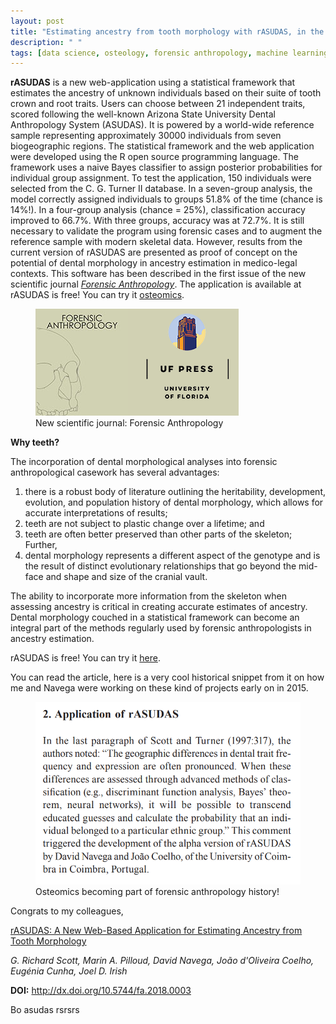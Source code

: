 ```yaml
---
layout: post
title: "Estimating ancestry from tooth morphology with rASUDAS, in the first number of Forensic Anthropology"
description: " "
tags: [data science, osteology, forensic anthropology, machine learning, biogeography, ancestry, rASUDAS, dental morphology. dental morphology, dental non-metrics, quantitative analysis, Arizona State University Dental Anthropology System, naive Bayes]
---
```




**rASUDAS** is a new web-application using a statistical framework that estimates the ancestry of unknown individuals based on their suite of tooth crown and root traits. Users can choose between 21 independent traits, scored following the well-known Arizona State University Dental Anthropology System (ASUDAS). It is powered by a world-wide reference sample representing approximately 30000 individuals from seven biogeographic regions. The statistical framework and the web application were developed using the R open source programming language. The framework uses a naive Bayes classifier to assign posterior probabilities for individual group assignment. To test the application, 150 individuals were selected from the C. G. Turner II database. In a seven-group analysis, the model correctly assigned individuals to groups 51.8% of the time (chance is 14%!). In a four-group analysis (chance = 25%), classification accuracy improved to 66.7%. With three groups, accuracy was at 72.7%. It is still necessary to validate the program using forensic cases and to augment the reference sample with modern skeletal data. However, results from the current version of rASUDAS are presented as proof of concept on the potential of dental morphology in ancestry estimation in medico-legal contexts. This software has been described in the first issue of the new scientific journal <a href = "http://journals.upress.ufl.edu/fa" target="_blank">*Forensic Anthropology*</a>. The application is available at rASUDAS is free! You can try it <a href = "http://osteomics.com/">osteomics</a>.

<figure>
	<a href="http://journals.upress.ufl.edu/fa" target="_blank"><img src="/images/ForAntUFPress.png" alt="Forensic Anthropology Journal"></a>
	<figcaption>New scientific journal: Forensic Anthropology</figcaption>
</figure>


**Why teeth?**

The incorporation of dental morphological analyses into forensic anthropological casework has several advantages:
1. there is a robust body of literature outlining the heritability, development, evolution, and population history of dental morphology, which allows for accurate interpretations of results;
2. teeth are not subject to plastic change over a lifetime; and
3. teeth are often better preserved than other parts of the skeleton; Further,
4. dental morphology represents a different aspect of the genotype and is the result of distinct evolutionary relationships that go beyond the mid-face and shape and size of the cranial vault.

The ability to incorporate more information from the skeleton when assessing ancestry is critical in creating accurate estimates of ancestry. Dental morphology couched in a statistical framework can become an integral part of the methods regularly used by forensic anthropologists in ancestry estimation.


rASUDAS is free! You can try it <a href = "http://osteomics.com/rASUDAS" target="_blank">here</a>.

You can read the article, here is a very cool historical snippet from it on how me and Navega were working on these kind of projects early on in 2015.

<figure>
	<img src="/images/rASUDAS1.png" alt="rASDUAS creation">
	<figcaption>Osteomics becoming part of forensic anthropology history!</figcaption>
</figure>

Congrats to my colleagues,

<a href = "http://journals.upress.ufl.edu/fa/article/view/517" target="_blank">rASUDAS: A New Web-Based Application for Estimating Ancestry from Tooth Morphology</a>

*G. Richard Scott, Marin A. Pilloud, David Navega, João d'Oliveira Coelho, Eugénia Cunha, Joel D. Irish*


**DOI:** http://dx.doi.org/10.5744/fa.2018.0003


Bo
asudas
rsrsrs
